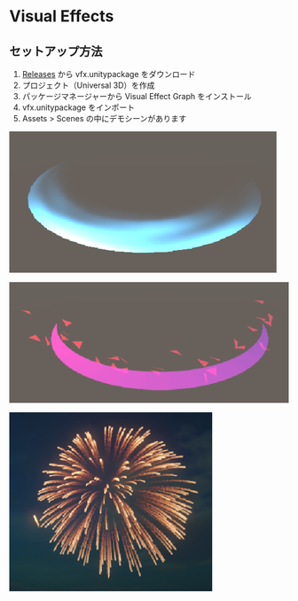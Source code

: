 # Visual Effects

## セットアップ方法

1. [Releases](https://github.com/shiki-saiki/portfolio-vfx/releases) から vfx.unitypackage をダウンロード
2. プロジェクト（Universal 3D）を作成
3. パッケージマネージャーから Visual Effect Graph をインストール
4. vfx.unitypackage をインポート
5. Assets > Scenes の中にデモシーンがあります

!["slash1"](/slash1.png)

!["slash2"](/slash2.png)

!["fireworks"](/fireworks.png)
